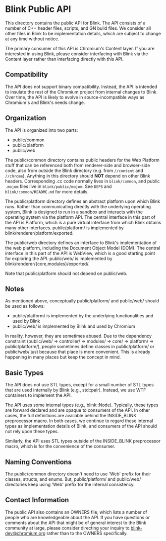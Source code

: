 Blink Public API
================

This directory contains the public API for Blink. The API consists of a number
of C++ header files, scripts, and GN build files. We consider all other files
in Blink to be implementation details, which are subject to change at any time
without notice.

The primary consumer of this API is Chromium's Content layer. If you are
interested in using Blink, please consider interfacing with Blink via the
Content layer rather than interfacing directly with this API.

Compatibility
-------------

The API does not support binary compatibility. Instead, the API is intended to
insulate the rest of the Chromium project from internal changes to Blink.  Over
time, the API is likely to evolve in source-incompatible ways as Chromium's and
Blink's needs change.

Organization
------------

The API is organized into two parts:

  - public/common
  - public/platform
  - public/web

The public/common directory contains public headers for the Web Platform stuff
that can be referenced both from renderer-side and browser-side code, also
from outside the Blink directory (e.g. from `//content` and `//chrome`).
Anything in this directory should **NOT** depend on other Blink headers.
Corresponding .cc code normally lives in `blink/common`, and public `.mojom`
files live in `blink/public/mojom`.  See `DEPS` and `blink/common/README.md`
for more details.

The public/platform directory defines an abstract platform upon which Blink
runs. Rather than communicating directly with the underlying operating system,
Blink is designed to run in a sandbox and interacts with the operating system
via the platform API. The central interface in this part of the API is
Platform, which is a pure virtual interface from which Blink obtains many other
interfaces. public/platform/ is implemented by blink/renderer/platform/exported.

The public/web directory defines an interface to Blink's implementation of the
web platform, including the Document Object Model (DOM). The central interface
in this part of the API is WebView, which is a good starting point for
exploring the API. public/web/ is implemented by
blink/renderer/{core,modules}/exported/.

Note that public/platform should not depend on public/web.

Notes
-----

As mentioned above, conceptually public/platform/ and public/web/ should be
used as follows:

  - public/platform/ is implemented by the underlying functionalities and used by Blink
  - public/web/ is implemented by Blink and used by Chromium

In reality, however, they are sometimes abused. Due to the dependency constraint
(public/web/ => controller/ => modules/ => core/ => platform/ => public/platform/),
people sometimes define classes in public/platform/ or public/web/ just because
that place is more convenient. This is already happening in many places but keep
the concept in mind.

Basic Types
-----------

The API does not use STL types, except for a small number of STL types that are
used internally by Blink (e.g., std::pair). Instead, we use WTF containers to
implement the API.

The API uses some internal types (e.g., blink::Node). Typically, these types
are forward declared and are opaque to consumers of the API. In other cases,
the full definitions are available behind the INSIDE_BLINK preprocessor macro.
In both cases, we continue to regard these internal types as implementation
details of Blink, and consumers of the API should not rely upon these types.

Similarly, the API uses STL types outside of the INSIDE_BLINK preprocessor
macro, which is for the convenience of the consumer.

Naming Conventions
------------------

The public/common directory doesn't need to use 'Web' prefix for their classes,
structs, and enums. But, public/platform/ and public/web/ directories keep using
'Web' prefix for the internal consistency.

Contact Information
-------------------

The public API also contains an OWNERS file, which lists a number of people who
are knowledgeable about the API. If you have questions or comments about the
API that might be of general interest to the Blink community at large, please
consider directing your inquiry to blink-dev@chromium.org rather than to the
OWNERS specifically.
